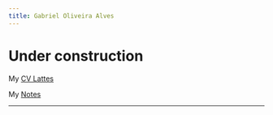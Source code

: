 ```yaml
---
title: Gabriel Oliveira Alves
---
```


# Under construction


My [CV Lattes](http://lattes.cnpq.br/8556653249943418)

My [Notes](/notes.md)

---

